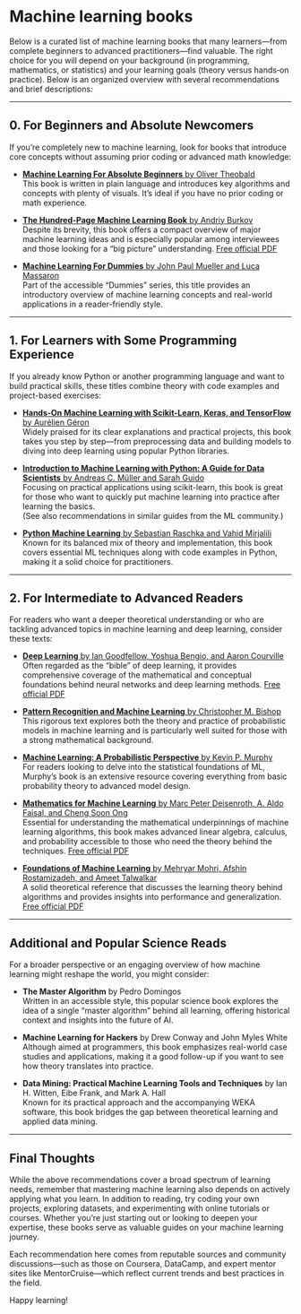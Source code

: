 # Machine learning books
Below is a curated list of machine learning books that many learners—from complete beginners to advanced practitioners—find valuable. The right choice for you will depend on your background (in programming, mathematics, or statistics) and your learning goals (theory versus hands‐on practice). Below is an organized overview with several recommendations and brief descriptions:

---

## 0. For Beginners and Absolute Newcomers

If you’re completely new to machine learning, look for books that introduce core concepts without assuming prior coding or advanced math knowledge:

- [**Machine Learning For Absolute Beginners** by Oliver Theobald](/0-beginners-and-newcomers/Machine%20Learning%20For%20Absolute%20Beginners%20by%20Oliver%20Theobald.pdf)  
  This book is written in plain language and introduces key algorithms and concepts with plenty of visuals. It’s ideal if you have no prior coding or math experience.  
  

- [**The Hundred-Page Machine Learning Book** by Andriy Burkov](/0-beginners-and-newcomers/The%20Hundred-Page%20Machine%20Learning%20Book%20by%20Andriy%20Burkov.pdf)  
  Despite its brevity, this book offers a compact overview of major machine learning ideas and is especially popular among interviewees and those looking for a “big picture” understanding. [Free official PDF](https://themlbook.com/wiki/doku.php)  
  

- [**Machine Learning For Dummies** by John Paul Mueller and Luca Massaron](/0-beginners-and-newcomers/Machine%20Learning%20For%20Dummies%20by%20John%20Paul%20Mueller%20and%20Luca%20Massaron.pdf)  
  Part of the accessible “Dummies” series, this title provides an introductory overview of machine learning concepts and real-world applications in a reader-friendly style.  
  

---

## 1. For Learners with Some Programming Experience

If you already know Python or another programming language and want to build practical skills, these titles combine theory with code examples and project-based exercises:

- [**Hands-On Machine Learning with Scikit-Learn, Keras, and TensorFlow** by Aurélien Géron](/1-some-programming-experience/Hands-On%20Machine%20Learning%20with%20Scikit-Learn,%20Keras,%20and%20TensorFlow%20by%20Aurélien%20Géron.pdf)  
  Widely praised for its clear explanations and practical projects, this book takes you step by step—from preprocessing data and building models to diving into deep learning using popular Python libraries.  
    
  

- [**Introduction to Machine Learning with Python: A Guide for Data Scientists** by Andreas C. Müller and Sarah Guido](/1-some-programming-experience/Introduction%20to%20Machine%20Learning%20with%20Python:%20A%20Guide%20for%20Data%20Scientists%20by%20Andreas%20C.%20Müller%20and%20Sarah%20Guido.pdf)  
  Focusing on practical applications using scikit-learn, this book is great for those who want to quickly put machine learning into practice after learning the basics.  
  (See also recommendations in similar guides from the ML community.)

- [**Python Machine Learning** by Sebastian Raschka and Vahid Mirjalili](/1-some-programming-experience/Python%20Machine%20Learning%20by%20Sebastian%20Raschka%20and%20Vahid%20Mirjalili.pdf)  
  Known for its balanced mix of theory and implementation, this book covers essential ML techniques along with code examples in Python, making it a solid choice for practitioners.

---

## 2. For Intermediate to Advanced Readers

For readers who want a deeper theoretical understanding or who are tackling advanced topics in machine learning and deep learning, consider these texts:

- [**Deep Learning** by Ian Goodfellow, Yoshua Bengio, and Aaron Courville](/2-intermediate-to-advanced/Deep%20Learning%20by%20Ian%20Goodfellow,%20Yoshua%20Bengio,%20and%20Aaron%20Courville.pdf)  
  Often regarded as the “bible” of deep learning, it provides comprehensive coverage of the mathematical and conceptual foundations behind neural networks and deep learning methods. [Free official PDF](https://www.deeplearningbook.org/)  
  

- [**Pattern Recognition and Machine Learning** by Christopher M. Bishop](/2-intermediate-to-advanced/Pattern%20Recognition%20and%20Machine%20Learning%20by%20Christopher%20M.%20Bishop.pdf)  
  This rigorous text explores both the theory and practice of probabilistic models in machine learning and is particularly well suited for those with a strong mathematical background.

- [**Machine Learning: A Probabilistic Perspective** by Kevin P. Murphy](/2-intermediate-to-advanced/Machine%20Learning:%20A%20Probabilistic%20Perspective%20by%20Kevin%20P.%20Murphy.pdf)  
  For readers looking to delve into the statistical foundations of ML, Murphy’s book is an extensive resource covering everything from basic probability theory to advanced model design.  
  

- [**Mathematics for Machine Learning** by Marc Peter Deisenroth, A. Aldo Faisal, and Cheng Soon Ong](/2-intermediate-to-advanced/Mathematics%20for%20Machine%20Learning%20by%20Marc%20Peter%20Deisenroth,%20A.%20Aldo%20Faisal,%20and%20Cheng%20Soon%20Ong.pdf)  
  Essential for understanding the mathematical underpinnings of machine learning algorithms, this book makes advanced linear algebra, calculus, and probability accessible to those who need the theory behind the techniques. [Free official PDF](https://mml-book.github.io/)

- [**Foundations of Machine Learning** by Mehryar Mohri, Afshin Rostamizadeh, and Ameet Talwalkar](/2-intermediate-to-advanced/Foundations%20of%20Machine%20Learning%20by%20Mehryar%20Mohri,%20Afshin%20Rostamizadeh,%20and%20Ameet%20Talwalkar.pdf)  
  A solid theoretical reference that discusses the learning theory behind algorithms and provides insights into performance and generalization. [Free official PDF](https://cs.nyu.edu/~mohri/mlbook/)

---

## Additional and Popular Science Reads

For a broader perspective or an engaging overview of how machine learning might reshape the world, you might consider:

- **The Master Algorithm** by Pedro Domingos  
  Written in an accessible style, this popular science book explores the idea of a single “master algorithm” behind all learning, offering historical context and insights into the future of AI.  
  

- **Machine Learning for Hackers** by Drew Conway and John Myles White  
  Although aimed at programmers, this book emphasizes real-world case studies and applications, making it a good follow-up if you want to see how theory translates into practice.

- **Data Mining: Practical Machine Learning Tools and Techniques** by Ian H. Witten, Eibe Frank, and Mark A. Hall  
  Known for its practical approach and the accompanying WEKA software, this book bridges the gap between theoretical learning and applied data mining.

---

## Final Thoughts

While the above recommendations cover a broad spectrum of learning needs, remember that mastering machine learning also depends on actively applying what you learn. In addition to reading, try coding your own projects, exploring datasets, and experimenting with online tutorials or courses. Whether you’re just starting out or looking to deepen your expertise, these books serve as valuable guides on your machine learning journey.

Each recommendation here comes from reputable sources and community discussions—such as those on Coursera, DataCamp, and expert mentor sites like MentorCruise—which reflect current trends and best practices in the field.  
  
Happy learning!


